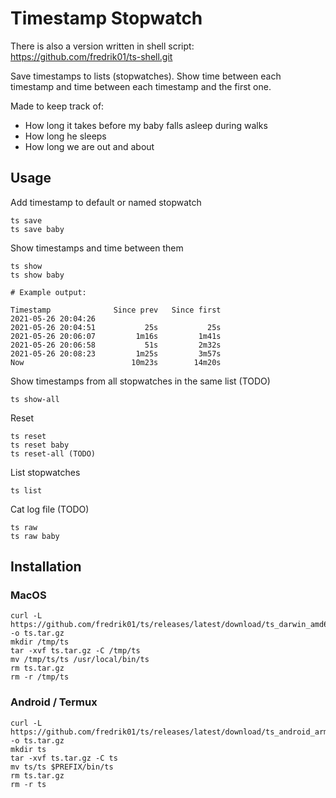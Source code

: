 # Timestamp Stopwatch

There is also a version written in shell script: https://github.com/fredrik01/ts-shell.git

Save timestamps to lists (stopwatches). Show time between each timestamp and time between each timestamp and the first one.

Made to keep track of:
- How long it takes before my baby falls asleep during walks
- How long he sleeps
- How long we are out and about

## Usage

Add timestamp to default or named stopwatch

	ts save
	ts save baby

Show timestamps and time between them

	ts show
	ts show baby

	# Example output:

	Timestamp              Since prev   Since first
	2021-05-26 20:04:26
	2021-05-26 20:04:51           25s           25s
	2021-05-26 20:06:07         1m16s         1m41s
	2021-05-26 20:06:58           51s         2m32s
	2021-05-26 20:08:23         1m25s         3m57s
	Now                        10m23s        14m20s

Show timestamps from all stopwatches in the same list (TODO)

	ts show-all

Reset

	ts reset
	ts reset baby
	ts reset-all (TODO)

List stopwatches

	ts list

Cat log file (TODO)

	ts raw
	ts raw baby

## Installation

### MacOS

	curl -L https://github.com/fredrik01/ts/releases/latest/download/ts_darwin_amd64.tar.gz -o ts.tar.gz
	mkdir /tmp/ts
	tar -xvf ts.tar.gz -C /tmp/ts
	mv /tmp/ts/ts /usr/local/bin/ts
	rm ts.tar.gz
	rm -r /tmp/ts

### Android / Termux

	curl -L https://github.com/fredrik01/ts/releases/latest/download/ts_android_arm64.tar.gz -o ts.tar.gz
	mkdir ts
	tar -xvf ts.tar.gz -C ts
	mv ts/ts $PREFIX/bin/ts 
	rm ts.tar.gz
	rm -r ts
